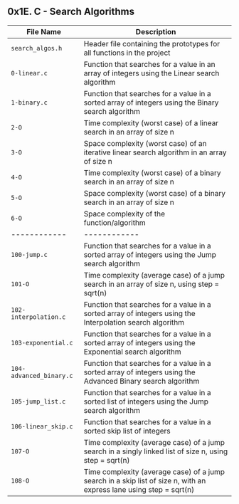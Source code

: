 ## 0x1E. C - Search Algorithms

| File Name | Description     |
| ------------ | ------------    |
| `search_algos.h` | Header file containing the prototypes for all functions in the project |
| `0-linear.c` | Function that searches for a value in an array of integers using the Linear search algorithm |
| `1-binary.c` | Function that searches for a value in a sorted array of integers using the Binary search algorithm |
| `2-O` | Time complexity (worst case) of a linear search in an array of size n |
| `3-O` | Space complexity (worst case) of an iterative linear search algorithm in an array of size n |
| `4-O` | Time complexity (worst case) of a binary search in an array of size n |
| `5-O` | Space complexity (worst case) of a binary search in an array of size n |
| `6-O` | Space complexity of the function/algorithm |
| ------------ | ------------    |
| `100-jump.c` | Function that searches for a value in a sorted array of integers using the Jump search algorithm |
| `101-O` | Time complexity (average case) of a jump search in an array of size n, using step = sqrt(n) |
| `102-interpolation.c` | Function that searches for a value in a sorted array of integers using the Interpolation search algorithm |
| `103-exponential.c` | Function that searches for a value in a sorted array of integers using the Exponential search algorithm |
| `104-advanced_binary.c` | Function that searches for a value in a sorted array of integers using the Advanced Binary search algorithm |
| `105-jump_list.c` | Function that searches for a value in a sorted list of integers using the Jump search algorithm |
| `106-linear_skip.c` | Function that searches for a value in a sorted skip list of integers |
| `107-O` | Time complexity (average case) of a jump search in a singly linked list of size n, using step = sqrt(n) |
| `108-O` | Time complexity (average case) of a jump search in a skip list of size n, with an express lane using step = sqrt(n) |
